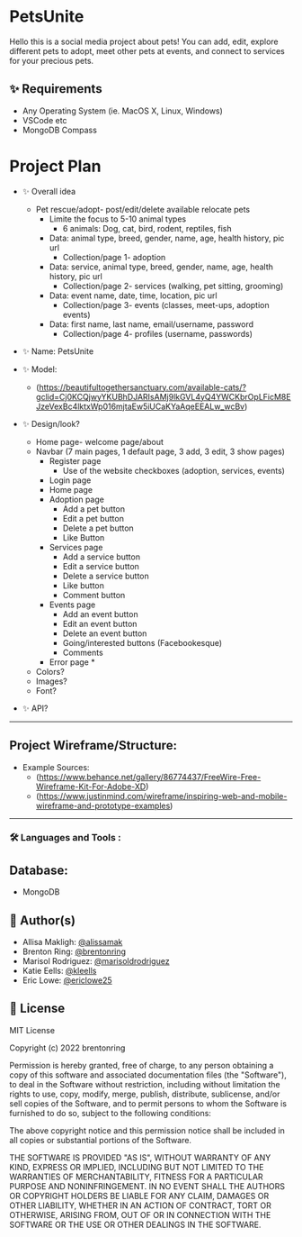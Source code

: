 # PetsUnite
Hello this is a social media project about pets!
You can add, edit, explore different pets to adopt, meet other pets at events, and connect to services for your precious pets. 

## ✨ Requirements
* Any Operating System (ie. MacOS X, Linux, Windows)
* VSCode etc
* MongoDB Compass

# Project Plan
- ✨ Overall idea
     * Pet rescue/adopt- post/edit/delete available relocate pets
         * Limite the focus to 5-10 animal types
            * 6 animals: Dog, cat, bird, rodent, reptiles, fish
         * Data: animal type, breed, gender, name, age, health history, pic url
            * Collection/page 1- adoption
         * Data: service, animal type, breed, gender, name, age, health history, pic url
            * Collection/page 2- services (walking, pet sitting, grooming)
         * Data: event name, date, time, location, pic url
            * Collection/page 3- events (classes, meet-ups, adoption events)
         * Data: first name, last name, email/username, password
            * Collection/page 4- profiles (username, passwords)
- ✨ Name: PetsUnite
- ✨ Model:
     * (https://beautifultogethersanctuary.com/available-cats/?gclid=Cj0KCQjwyYKUBhDJARIsAMj9lkGVL4yQ4YWCKbrOpLFicM8EJzeVexBc4lktxWp016mjtaEw5iUCaKYaAqeEEALw_wcBv)

- ✨ Design/look?
     * Home page- welcome page/about
     * Navbar (7 main pages, 1 default page, 3 add, 3 edit, 3 show pages)
        * Register page
            * Use of the website checkboxes (adoption, services, events)
        * Login page
        * Home page
        * Adoption page
            * Add a pet button
            * Edit a pet button
            * Delete a pet button
            * Like Button
        * Services page
            * Add a service button
            * Edit a service button
            * Delete a service button
            * Like button
            * Comment button
        * Events page
            * Add an event button 
            * Edit an event button
            * Delete an event button
            * Going/interested buttons (Facebookesque)
            * Comments
        * Error page *
     * Colors?
     * Images?
     * Font?
- ✨ API?
---
## Project Wireframe/Structure:
 - Example Sources:
   * (https://www.behance.net/gallery/86774437/FreeWire-Free-Wireframe-Kit-For-Adobe-XD)
   * (https://www.justinmind.com/wireframe/inspiring-web-and-mobile-wireframe-and-prototype-examples)


---

### :hammer_and_wrench: Languages and Tools :


## Database:
- MongoDB 

## 👤 Author(s)

* Allisa Makligh: [@alissamak](https://github.com/alissamak)
* Brenton Ring: [@brentonring](https://github.com/brentonring)
* Marisol Rodriguez: [@marisoldrodriguez](https://github.com/marisoldrodriguez)
* Katie Eells: [@kleells](https://github.com/kleells)
* Eric Lowe: [@ericlowe25](https://github.com/ericlowe25)


## 📝 License
MIT License

Copyright (c) 2022 brentonring

Permission is hereby granted, free of charge, to any person obtaining a copy
of this software and associated documentation files (the "Software"), to deal
in the Software without restriction, including without limitation the rights
to use, copy, modify, merge, publish, distribute, sublicense, and/or sell
copies of the Software, and to permit persons to whom the Software is
furnished to do so, subject to the following conditions:

The above copyright notice and this permission notice shall be included in all
copies or substantial portions of the Software.

THE SOFTWARE IS PROVIDED "AS IS", WITHOUT WARRANTY OF ANY KIND, EXPRESS OR
IMPLIED, INCLUDING BUT NOT LIMITED TO THE WARRANTIES OF MERCHANTABILITY,
FITNESS FOR A PARTICULAR PURPOSE AND NONINFRINGEMENT. IN NO EVENT SHALL THE
AUTHORS OR COPYRIGHT HOLDERS BE LIABLE FOR ANY CLAIM, DAMAGES OR OTHER
LIABILITY, WHETHER IN AN ACTION OF CONTRACT, TORT OR OTHERWISE, ARISING FROM,
OUT OF OR IN CONNECTION WITH THE SOFTWARE OR THE USE OR OTHER DEALINGS IN THE
SOFTWARE.
